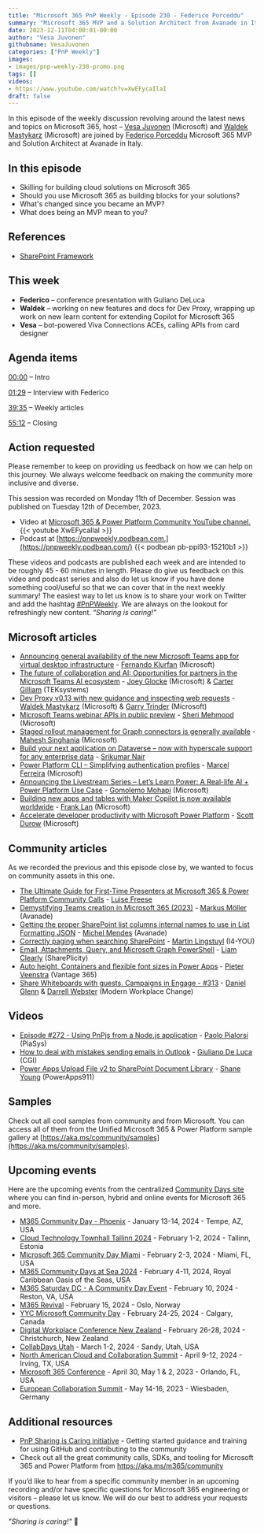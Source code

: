 ```yaml
---
title: "Microsoft 365 PnP Weekly - Episode 230 - Federico Porceddu"
summary: "Microsoft 365 MVP and a Solution Architect from Avanade in Italy - Federico Porceddu joins Microsoft’s Vesa Juvonen and Waldek Mastykarz in a discussion on her career path and community involvement."
date: 2023-12-11T04:00:01-00:00
author: "Vesa Juvonen"
githubname: VesaJuvonen
categories: ["PnP Weekly"]
images:
- images/pnp-weekly-230-promo.png
tags: []
videos:
- https://www.youtube.com/watch?v=XwEFycaIlaI
draft: false
---
```


In this episode of the weekly discussion revolving around the latest news and topics on Microsoft 365, host – [Vesa Juvonen](https://twitter.com/vesajuvonen) (Microsoft) and [Waldek Mastykarz](https://twitter.com/waldekm) (Microsoft) are joined by [Federico Porceddu](https://www.linkedin.com/in/federicoporceddu/) Microsoft 365 MVP and Solution Architect at Avanade in Italy.


## In this episode

- Skilling for building cloud solutions on Microsoft 365
- Should you use Microsoft 365 as building blocks for your solutions?
- What's changed since you became an MVP?
- What does being an MVP mean to you?

## References

- [SharePoint Framework](https://aka.ms/spfx/)

## This week

- **Federico** – conference presentation with Guliano DeLuca
- **Waldek** – working on new features and docs for Dev Proxy, wrapping up work on new learn content for extending Copilot for Microsoft 365
- **Vesa** – bot-powered Viva Connections ACEs, calling APIs from card designer


## Agenda items

[00:00](https://www.youtube.com/watch?v=XwEFycaIlaI&t=0s) – Intro

[01:29](https://www.youtube.com/watch?v=XwEFycaIlaI&t=89s) – Interview with Federico

[39:35](https://www.youtube.com/watch?v=XwEFycaIlaI&t=2375s) – Weekly articles

[55:12](https://www.youtube.com/watch?v=XwEFycaIlaI&t=3312s) – Closing

## Action requested

Please remember to keep on providing us feedback on how we can help on this journey. We always welcome feedback on making the community more inclusive and diverse.

This session was recorded on Monday 11th of December. Session was published on Tuesday 12th of December, 2023.

*   Video at [Microsoft 365 & Power Platform Community YouTube channel.](https://aka.ms/m365pnp-videos)
    {{< youtube XwEFycaIlaI >}}
*   Podcast at [https://pnpweekly.podbean.com.](https://pnpweekly.podbean.com/)
    {{< podbean pb-ppi93-15210b1 >}}

These videos and podcasts are published each week and are intended to be roughly 45 - 60 minutes in length.  Please do give us feedback on this video and podcast series and also do let us know if you have done something cool/useful so that we can cover that in the next weekly summary! The easiest way to let us know is to share your work on Twitter and add the hashtag [#PnPWeekly](https://twitter.com/search?q=%23pnpweekly). We are always on the lookout for refreshingly new content. “_Sharing is caring!”_

## Microsoft articles

* [Announcing general availability of the new Microsoft Teams app for virtual desktop infrastructure](https://techcommunity.microsoft.com/t5/microsoft-teams-blog/announcing-general-availability-of-the-new-microsoft-teams-app/ba-p/4000093) - [Fernando Klurfan](https://www.linkedin.com/in/fernando-klurfan-a10b581/) (Microsoft)
* [The future of collaboration and AI: Opportunities for partners in the Microsoft Teams AI ecosystem](https://devblogs.microsoft.com/microsoft365dev/the-future-of-collaboration-and-ai-opportunities-for-partners-in-the-microsoft-teams-ai-ecosystem/) - [Joey Glocke](https://www.linkedin.com/in/josephglocke/) (Microsoft) & [Carter Gilliam](https://www.linkedin.com/in/r-carter-gilliam/) (TEKsystems)
* [Dev Proxy v0.13 with new guidance and inspecting web requests](https://devblogs.microsoft.com/microsoft365dev/dev-proxy-v0-13-with-new-guidance-and-inspecting-web-requests/) - [Waldek Mastykarz](https://www.linkedin.com/in/waldekmastykarz/) (Microsoft) & [Garry Trinder](https://www.linkedin.com/in/garry-trinder/) (Microsoft)
* [Microsoft Teams webinar APIs in public preview](https://devblogs.microsoft.com/microsoft365dev/microsoft-teams-webinar-apis-in-public-preview/) - [Sheri Mehmood](https://www.linkedin.com/in/sherimehmood/) (Microsoft)
* [Staged rollout management for Graph connectors is generally available](https://techcommunity.microsoft.com/t5/microsoft-search-blog/staged-rollout-management-for-graph-connectors-is-generally/ba-p/3998367) - [Mahesh Singhania](https://www.linkedin.com/in/maheshsinghania/) (Microsoft)
* [Build your next application on Dataverse – now with hyperscale support for any enterprise data](https://devblogs.microsoft.com/powerplatform/build-your-next-application-on-dataverse-now-with-hyperscale-support-for-any-enterprise-data/) - [Srikumar Nair](https://www.linkedin.com/in/srikumarknair/)
* [Power Platform CLI – Simplifying authentication profiles](https://devblogs.microsoft.com/powerplatform/power-platform-cli-simplifying-authentication-profiles/) - [Marcel Ferreira](https://www.linkedin.com/in/marcelbf/) (Microsoft)
* [Announcing the Livestream Series – Let’s Learn Power: A Real-life AI + Power Platform Use Case](https://twitter.com/EverythingMS/status/1733769543544455428) - [Gomolemo Mohapi](https://www.linkedin.com/in/gomomohapi/) (Microsoft)
* [Building new apps and tables with Maker Copilot is now available worldwide](https://powerapps.microsoft.com/en-us/blog/build-apps-through-conversation-copilot-capability-now-available-worldwide/) - [Frank Lan](https://www.linkedin.com/in/frankwlan/) (Microsoft)
* [Accelerate developer productivity with Microsoft Power Platform](https://powerapps.microsoft.com/en-us/blog/accelerate-developer-productivity-with-microsoft-power-platform/) - [Scott Durow](https://www.linkedin.com/in/scottdurow/) (Microsoft)

## Community articles

As we recorded the previous and this episode close by, we wanted to focus on community assets in this one.

* [The Ultimate Guide for First-Time Presenters at Microsoft 365 & Power Platform Community Calls](https://pnp.github.io/blog/post/guide-to-demo-in-a-community-call/) - [Luise Freese](https://www.linkedin.com/in/luisefreese/)
* [Demystifying Teams creation in Microsoft 365 (2023)](https://mmsharepoint.wordpress.com/2023/12/09/demystifying-teams-creation-in-microsoft-365-2023/) - [Markus Möller](https://www.linkedin.com/in/markus-moeller-25b72821/) (Avanade)
* [Getting the proper SharePoint list columns internal names to use in List Formatting JSON](https://michelcarlo.com/2023/11/04/getting-the-proper-sharepoint-list-columns-internal-names-to-use-in-list-formatting-json/) - [Michel Mendes](https://www.linkedin.com/in/michelcarlo/) (Avanade)
* [Correctly paging when searching SharePoint](https://www.blimped.nl/correctly-paging-when-searching-sharepoint/) - [Martin Lingstuyl](https://www.linkedin.com/in/martinlingstuyl/) (I4-YOU)
* [Email, Attachments, Query, and Microsoft Graph PowerShell](https://helloitsliam.com/2023/12/07/email-attachments-query-and-microsoft-graph-powershell/) - [Liam Clearly](https://www.linkedin.com/in/liamcleary/) (SharePlicity)
* [Auto height, Containers and flexible font sizes in Power Apps](https://sharepains.com/2023/12/05/auto-height-containers-font-sizes/#) - [Pieter Veenstra](https://www.linkedin.com/in/pieterveenstra/) (Vantage 365)
* [Share Whiteboards with guests. Campaigns in Engage - #313](https://www.messagecentershow.com/e/share-whiteboards-with-guests-campaigns-in-engage-313/) - [Daniel Glenn](https://www.linkedin.com/in/danielglenn/) & [Darrell Webster](https://www.linkedin.com/in/darrellwebster/) (Modern Workplace Change)

## Videos

* [Episode #272 - Using PnPjs from a Node.js application](https://www.youtube.com/watch?v=TFeI-yMfg0w) - [Paolo Pialorsi](https://www.linkedin.com/in/paolopialorsi/) (PiaSys)
* [How to deal with mistakes sending emails in Outlook](https://www.youtube.com/watch?v=WBcQ1WVO6DY) - [Giuliano De Luca](https://www.linkedin.com/in/delucagiuliano/) (CGI)
* [Power Apps Upload File v2 to SharePoint Document Library](https://www.youtube.com/watch?v=cjcDH7_v6cE) - [Shane Young](https://www.linkedin.com/in/cincyshane/) (PowerApps911)

## Samples

Check out all cool samples from community and from Microsoft. You can access all of them from the Unified Microsoft 365 & Power Platform sample gallery at [https://aka.ms/community/samples](https://aka.ms/community/samples).

## Upcoming events

Here are the upcoming events from the centralized [Community Days site](https://communitydays.org/events?when=upcoming) where you can find in-person, hybrid and online events for Microsoft 365 and more.

* [M365 Community Day - Phoenix](https://www.communitydays.org/event/2024-01-13/m365-community-day-phoenix) - January 13-14, 2024 - Tempe, AZ, USA
* [Cloud Technology Townhall Tallinn 2024](https://www.communitydays.org/event/2024-02-01/cloud-technology-townhall-tallinn-2024) - February 1-2, 2024 - Tallinn, Estonia
* [Microsoft 365 Community Day Miami](https://www.communitydays.org/event/2024-02-02/microsoft-365-community-day-miami) - February 2-3, 2024 - Miami, FL, USA
* [M365 Community Days at Sea 2024](https://www.communitydays.org/event/2024-02-04/m365-community-days-at-sea-2024) - February 4-11, 2024, Royal Caribbean Oasis of the Seas, USA
* [M365 Saturday DC - A Community Day Event](https://www.communitydays.org/event/2024-02-10/m365-saturday-dc-a-community-day-event) - February 10, 2024 - Reston, VA, USA
* [M365 Revival](https://www.communitydays.org/event/2024-02-15/m365-revival) - February 15, 2024 - Oslo, Norway
* [YYC Microsoft Community Day](https://www.communitydays.org/event/2024-02-24/yyc-microsoft-community-day) - February 24-25, 2024 - Calgary, Canada
* [Digital Workplace Conference New Zealand](https://www.communitydays.org/event/2024-02-27/digital-workplace-conference-new-zealand) - February 26-28, 2024 - Christchurch, New Zealand
* [CollabDays Utah](https://www.communitydays.org/event/2024-03-01/collabdays-utah) - March 1-2, 2024 - Sandy, Utah, USA
* [North American Cloud and Collaboration Summit](https://www.communitydays.org/event/2024-04-09/north-american-cloud-and-collaboration-summit) - April 9-12, 2024 - Irving, TX, USA
* [Microsoft 365 Conference](https://m365conf.com/#!/) - April 30, May 1 & 2, 2023 - Orlando, FL, USA
* [European Collaboration Summit](https://collabsummit.eu/) - May 14-16, 2023 - Wiesbaden, Germany

## Additional resources

* [PnP Sharing is Caring initiative](https://aka.ms/sharing-is-caring) - Getting started guidance and training for using GitHub and contributing to the community
* Check out all the great community calls, SDKs, and tooling for Microsoft 365 and Power Platform from <https://aka.ms/m365/community>

If you’d like to hear from a specific community member in an upcoming recording and/or have specific questions for Microsoft 365 engineering or visitors – please let us know. We will do our best to address your requests or questions.

_"Sharing is caring!"_ 🧡

